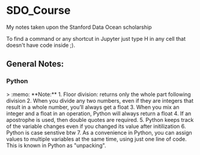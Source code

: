 # SDO_Course
My notes taken upon the Stanford Data Ocean scholarship

To find a command or any shortcut in Jupyter just type H in any cell that doesn't have code inside ;).

## General Notes:
<h3>Python</h3>
> :memo: **Note:**
1. Floor division: returns only the whole part following division
2. When you divide any two numbers, even if they are integers that result in a whole number, you’ll always get a float
3. When you mix an integer and a float in an operation, Python will always return a float
4. If an apostrophe is used, then double quotes are required.
5. Python keeps track of the variable changes even if you changed its value after initilization
6. Python is case senstive btw
7. As a convenience in Python, you can assign values to multiple variables at the same time, using just one line of code. This is known in Python as "unpacking".

